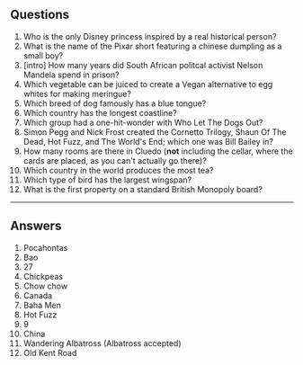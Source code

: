## Questions
1. Who is the only Disney princess inspired by a real historical person?
2. What is the name of the Pixar short featuring a chinese dumpling as a small boy?
3. [intro] How many years did South African politcal activist Nelson Mandela spend in prison?
4. Which vegetable can be juiced to create a Vegan alternative to egg whites for making meringue?
5. Which breed of dog famously has a blue tongue?
6. Which country has the longest coastline?
7. Which group had a one-hit-wonder with Who Let The Dogs Out?
8. Simon Pegg and Nick Frost created the Cornetto Trilogy, Shaun Of The Dead, Hot Fuzz, and The World's End; which one was Bill Bailey in?
9. How many rooms are there in Cluedo (**not** including the cellar, where the cards are placed, as you can't actually go there)?
10. Which country in the world produces the most tea?
11. Which type of bird has the largest wingspan?
12. What is the first property on a standard British Monopoly board?

---------

## Answers
1. Pocahontas
2. Bao
3. 27
4. Chickpeas
5. Chow chow
6. Canada
7. Baha Men
8. Hot Fuzz
9. 9
10. China
11. Wandering Albatross (Albatross accepted)
12. Old Kent Road
